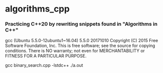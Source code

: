 # algorithms_cpp


### Practicing C++20 by rewriting snippets found in "Algorithms in C++"


gcc (Ubuntu 5.5.0-12ubuntu1~16.04) 5.5.0 20171010
Copyright (C) 2015 Free Software Foundation, Inc.
This is free software; see the source for copying conditions.  There is NO
warranty; not even for MERCHANTABILITY or FITNESS FOR A PARTICULAR PURPOSE.


gcc binary_search.cpp -lstdc++
./a.out